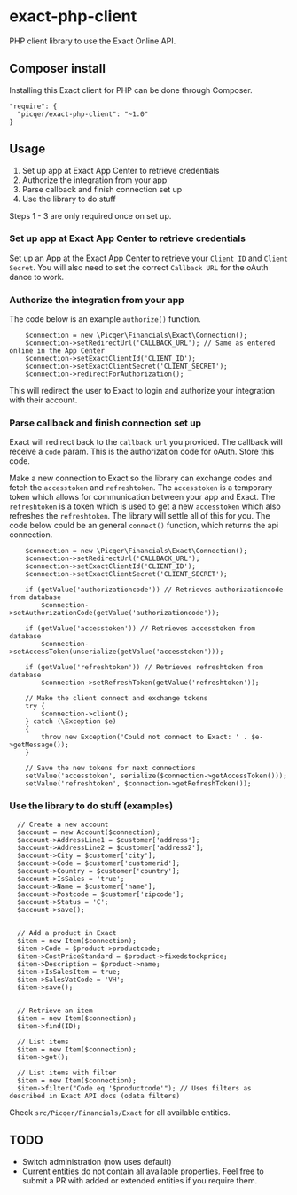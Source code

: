 # exact-php-client

PHP client library to use the Exact Online API.

## Composer install
Installing this Exact client for PHP can be done through Composer.

    "require": {
      "picqer/exact-php-client": "~1.0"
    }
    
## Usage

1. Set up app at Exact App Center to retrieve credentials
2. Authorize the integration from your app
3. Parse callback and finish connection set up
4. Use the library to do stuff

Steps 1 - 3 are only required once on set up.

### Set up app at Exact App Center to retrieve credentials

Set up an App at the Exact App Center to retrieve your `Client ID` and `Client Secret`.
You will also need to set the correct `Callback URL` for the oAuth dance to work.

### Authorize the integration from your app

The code below is an example `authorize()` function.

        $connection = new \Picqer\Financials\Exact\Connection();
        $connection->setRedirectUrl('CALLBACK_URL'); // Same as entered online in the App Center
        $connection->setExactClientId('CLIENT_ID');
        $connection->setExactClientSecret('CLIENT_SECRET');
        $connection->redirectForAuthorization();

This will redirect the user to Exact to login and authorize your integration with their account.

### Parse callback and finish connection set up
Exact will redirect back to the `callback url` you provided. The callback will receive a `code` param. 
This is the authorization code for oAuth. Store this code.

Make a new connection to Exact so the library can exchange codes and fetch the `accesstoken` and `refreshtoken`.
The `accesstoken` is a temporary token which allows for communication between your app and Exact.
The `refreshtoken` is a token which is used to get a new `accesstoken` which also refreshes the `refreshtoken`. 
The library will settle all of this for you. The code below could be an general `connect()` function, which returns
the api connection.

        $connection = new \Picqer\Financials\Exact\Connection();
        $connection->setRedirectUrl('CALLBACK_URL');
        $connection->setExactClientId('CLIENT_ID');
        $connection->setExactClientSecret('CLIENT_SECRET');

        if (getValue('authorizationcode')) // Retrieves authorizationcode from database
            $connection->setAuthorizationCode(getValue('authorizationcode'));

        if (getValue('accesstoken')) // Retrieves accesstoken from database
            $connection->setAccessToken(unserialize(getValue('accesstoken')));

        if (getValue('refreshtoken')) // Retrieves refreshtoken from database
            $connection->setRefreshToken(getValue('refreshtoken'));

        // Make the client connect and exchange tokens
        try {
            $connection->client();
        } catch (\Exception $e)
        {
            throw new Exception('Could not connect to Exact: ' . $e->getMessage());
        }

        // Save the new tokens for next connections
        setValue('accesstoken', serialize($connection->getAccessToken()));
        setValue('refreshtoken', $connection->getRefreshToken());

### Use the library to do stuff (examples)

      // Create a new account
      $account = new Account($connection);
      $account->AddressLine1 = $customer['address'];
      $account->AddressLine2 = $customer['address2'];
      $account->City = $customer['city'];
      $account->Code = $customer['customerid'];
      $account->Country = $customer['country'];
      $account->IsSales = 'true';
      $account->Name = $customer['name'];
      $account->Postcode = $customer['zipcode'];
      $account->Status = 'C';
      $account->save();


      // Add a product in Exact
      $item = new Item($connection);
      $item->Code = $product->productcode;
      $item->CostPriceStandard = $product->fixedstockprice;
      $item->Description = $product->name;
      $item->IsSalesItem = true;
      $item->SalesVatCode = 'VH';
      $item->save();


      // Retrieve an item
      $item = new Item($connection);
      $item->find(ID);
    
      // List items
      $item = new Item($connection);
      $item->get();
    
      // List items with filter
      $item = new Item($connection);
      $item->filter("Code eq '$productcode'"); // Uses filters as described in Exact API docs (odata filters)

Check `src/Picqer/Financials/Exact` for all available entities.


## TODO
- Switch administration (now uses default)
- Current entities do not contain all available properties. Feel free to submit a PR with added or extended entities if you require them.



